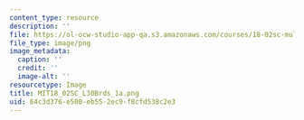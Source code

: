 ```yaml
---
content_type: resource
description: ''
file: https://ol-ocw-studio-app-qa.s3.amazonaws.com/courses/18-02sc-multivariable-calculus-fall-2010/64c3d376e500eb552ec9f8cfd538c2e3_MIT18_02SC_L30Brds_1a.png
file_type: image/png
image_metadata:
  caption: ''
  credit: ''
  image-alt: ''
resourcetype: Image
title: MIT18_02SC_L30Brds_1a.png
uid: 64c3d376-e500-eb55-2ec9-f8cfd538c2e3
---
```

